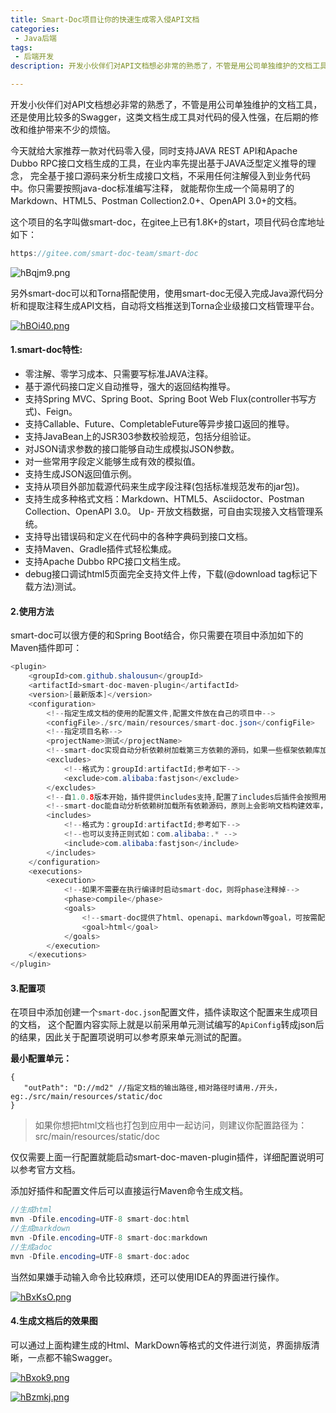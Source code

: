 ```yaml
---
title: Smart-Doc项目让你的快速生成零入侵API文档
categories:
 - Java后端
tags:
 - 后端开发
description: 开发小伙伴们对API文档想必非常的熟悉了，不管是用公司单独维护的文档工具，还是使用比较多的Swagger，这类文档生成工具对代码的侵入性强，在后期的修改和维护带来不少的烦恼...

---
```


开发小伙伴们对API文档想必非常的熟悉了，不管是用公司单独维护的文档工具，还是使用比较多的Swagger，这类文档生成工具对代码的侵入性强，在后期的修改和维护带来不少的烦恼。

今天就给大家推荐一款对代码零入侵，同时支持JAVA REST API和Apache Dubbo RPC接口文档生成的工具，在业内率先提出基于JAVA泛型定义推导的理念， 完全基于接口源码来分析生成接口文档，不采用任何注解侵入到业务代码中。你只需要按照java-doc标准编写注释， 就能帮你生成一个简易明了的Markdown、HTML5、Postman Collection2.0+、OpenAPI 3.0+的文档。

这个项目的名字叫做smart-doc，在gitee上已有1.8K+的start，项目代码仓库地址如下：

```java
https://gitee.com/smart-doc-team/smart-doc
```

![hBqjm9.png](https://z3.ax1x.com/2021/09/01/hBqjm9.png)

另外smart-doc可以和Torna搭配使用，使用smart-doc无侵入完成Java源代码分析和提取注释生成API文档，自动将文档推送到Torna企业级接口文档管理平台。

[![hBOi40.png](https://z3.ax1x.com/2021/09/01/hBOi40.png)](https://imgtu.com/i/hBOi40)

#### 1.smart-doc特性:

- 零注解、零学习成本、只需要写标准JAVA注释。
- 基于源代码接口定义自动推导，强大的返回结构推导。
- 支持Spring MVC、Spring Boot、Spring Boot Web Flux(controller书写方式)、Feign。
- 支持Callable、Future、CompletableFuture等异步接口返回的推导。
- 支持JavaBean上的JSR303参数校验规范，包括分组验证。
- 对JSON请求参数的接口能够自动生成模拟JSON参数。
- 对一些常用字段定义能够生成有效的模拟值。
- 支持生成JSON返回值示例。
- 支持从项目外部加载源代码来生成字段注释(包括标准规范发布的jar包)。
- 支持生成多种格式文档：Markdown、HTML5、Asciidoctor、Postman Collection、OpenAPI 3.0。 Up- 开放文档数据，可自由实现接入文档管理系统。
- 支持导出错误码和定义在代码中的各种字典码到接口文档。
- 支持Maven、Gradle插件式轻松集成。
- 支持Apache Dubbo RPC接口文档生成。
- debug接口调试html5页面完全支持文件上传，下载(@download tag标记下载方法)测试。

#### 2.使用方法

smart-doc可以很方便的和Spring Boot结合，你只需要在项目中添加如下的Maven插件即可：

```java
<plugin>
    <groupId>com.github.shalousun</groupId>
    <artifactId>smart-doc-maven-plugin</artifactId>
    <version>[最新版本]</version>
    <configuration>
        <!--指定生成文档的使用的配置文件,配置文件放在自己的项目中-->
        <configFile>./src/main/resources/smart-doc.json</configFile>
        <!--指定项目名称-->
        <projectName>测试</projectName>
        <!--smart-doc实现自动分析依赖树加载第三方依赖的源码，如果一些框架依赖库加载不到导致报错，这时请使用excludes排除掉-->
        <excludes>
            <!--格式为：groupId:artifactId;参考如下-->
            <exclude>com.alibaba:fastjson</exclude>
        </excludes>
        <!--自1.0.8版本开始，插件提供includes支持,配置了includes后插件会按照用户配置加载而不是自动加载，因此使用时需要注意-->
        <!--smart-doc能自动分析依赖树加载所有依赖源码，原则上会影响文档构建效率，因此你可以使用includes来让插件加载你配置的组件-->
        <includes>
            <!--格式为：groupId:artifactId;参考如下-->
            <!--也可以支持正则式如：com.alibaba:.* -->
            <include>com.alibaba:fastjson</include>
        </includes>
    </configuration>
    <executions>
        <execution>
            <!--如果不需要在执行编译时启动smart-doc，则将phase注释掉-->
            <phase>compile</phase>
            <goals>
                <!--smart-doc提供了html、openapi、markdown等goal，可按需配置-->
                <goal>html</goal>
            </goals>
        </execution>
    </executions>
</plugin>
```

#### 3.配置项

在项目中添加创建一个`smart-doc.json`配置文件，插件读取这个配置来生成项目的文档， 这个配置内容实际上就是以前采用单元测试编写的`ApiConfig`转成json后的结果，因此关于配置项说明可以参考原来单元测试的配置。

**最小配置单元：**

```
{
   "outPath": "D://md2" //指定文档的输出路径,相对路径时请用./开头，eg:./src/main/resources/static/doc
}
```

> 如果你想把html文档也打包到应用中一起访问，则建议你配置路径为：src/main/resources/static/doc

仅仅需要上面一行配置就能启动smart-doc-maven-plugin插件，详细配置说明可以参考官方文档。

添加好插件和配置文件后可以直接运行Maven命令生成文档。

```java
//生成html
mvn -Dfile.encoding=UTF-8 smart-doc:html
//生成markdown
mvn -Dfile.encoding=UTF-8 smart-doc:markdown
//生成adoc
mvn -Dfile.encoding=UTF-8 smart-doc:adoc
```

当然如果嫌手动输入命令比较麻烦，还可以使用IDEA的界面进行操作。

[![hBxKsO.png](https://z3.ax1x.com/2021/09/01/hBxKsO.png)](https://imgtu.com/i/hBxKsO)

#### 4.生成文档后的效果图

可以通过上面构建生成的Html、MarkDown等格式的文件进行浏览，界面排版清晰，一点都不输Swagger。

[![hBxok9.png](https://z3.ax1x.com/2021/09/01/hBxok9.png)](https://imgtu.com/i/hBxok9)

[![hBzmkj.png](https://z3.ax1x.com/2021/09/01/hBzmkj.png)](https://imgtu.com/i/hBzmkj)

##### 